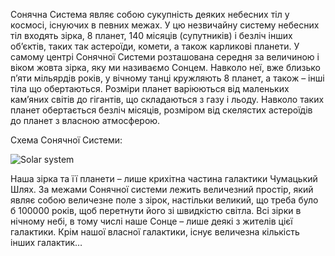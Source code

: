 Сонячна Система являє собою сукупність деяких небесних тіл у космосі, існуючих
в певних межах. У цю незвичайну систему небесних тіл входять зірка, 8 планет,
140 місяців (супутників) і безліч інших об’єктів, таких так астероїди, комети,
а також карликові планети. У самому центрі Сонячної Системи розташована середня
за величиною і віком жовта зірка, яку ми називаємо Сонцем. Навколо неї,
вже близько п’яти мільярдів років, у вічному танці кружляють 8 планет,
а також – інші тіла що обертаються. Розміри планет варіюються від маленьких
кам’яних світів до гігантів, що складаються з газу і льоду. Навколо таких
планет обертається безліч місяців, розміром від скелястих астероїдів до
планет з власною атмосферою.

Схема Сонячної Системи:

![Solar system](/img/solarsystem.jpg)

Наша зірка та її планети – лише крихітна частина галактики Чумацький Шлях.
За межами Сонячної системи лежить величезний простір, який являє собою
величезне поле з зірок, настільки великий, що треба було б 100000 років,
щоб перетнути його зі швидкістю світла. Всі зірки в нічному небі, в тому
числі наше Сонце – лише деякі з жителів цієї галактики. Крім нашої власної
галактики, існує величезна кількість інших галактик…
